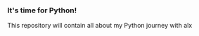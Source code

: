 ### It's time for Python! <br>
<p> This repository will contain all about my Python journey with alx </p>
